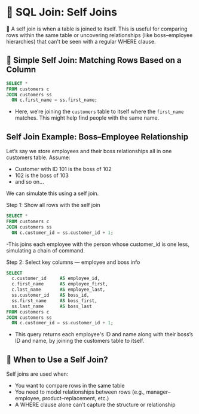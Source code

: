 # 🔗 SQL Join: Self Joins
📌 A self join is when a table is joined to itself. This is useful for comparing rows within the same table or uncovering relationships (like boss–employee hierarchies) that can't be seen with a regular WHERE clause.

## 🔁 Simple Self Join: Matching Rows Based on a Column
```sql
SELECT *
FROM customers c
JOIN customers ss
  ON c.first_name = ss.first_name;
```
- Here, we’re joining the `customers` table to itself where the `first_name` matches.
This might help find people with the same name.

## Self Join Example: Boss–Employee Relationship
Let’s say we store employees and their boss relationships all in one customers table.
Assume:
- Customer with ID 101 is the boss of 102
- 102 is the boss of 103
- and so on...

We can simulate this using a self join.

Step 1: Show all rows with the self join
```sql
SELECT *
FROM customers c
JOIN customers ss
  ON c.customer_id = ss.customer_id + 1;
```
-This joins each employee with the person whose customer_id is one less, simulating a chain of command.

Step 2: Select key columns — employee and boss info
```sql
SELECT 
  c.customer_id     AS employee_id,
  c.first_name      AS employee_first,
  c.last_name       AS employee_last,
  ss.customer_id    AS boss_id,
  ss.first_name     AS boss_first,
  ss.last_name      AS boss_last
FROM customers c
JOIN customers ss
  ON c.customer_id = ss.customer_id + 1;
```
- This query returns each employee's ID and name along with their boss’s ID and name, by joining the customers table to itself.

## 💬 When to Use a Self Join?
Self joins are used when:
- You want to compare rows in the same table
- You need to model relationships between rows (e.g., manager–employee, product–replacement, etc.)
- A WHERE clause alone can't capture the structure or relationship
